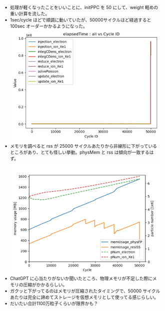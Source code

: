 - 処理が軽くなったことをいいことに、initPPC を 50 にして、weight 軽めの重い計算を流した。
- 1sec/cycle ほどで順調に動いていたが、50000サイクルほど経過すると 100sec オーダーかかるようになった。
![elapsedTime](https://github.com/tnaoki0630/gample/blob/master/result/execLargeJob/elapsedTime.png)
- メモリを調べると rss が 25000 サイクルあたりから非線形に下がっているところがあり、とても怪しい挙動。physMem と rss は傾向が一致するはず。
![memoryAndParticles](https://github.com/tnaoki0630/gample/blob/master/result/execLargeJob/memoryAndParticles.png)
- ChatGPT に心当たりがないか聞いたところ、物理メモリが不足した際にメモリの圧縮がかかるらしい。
- ガクッと下がってるのはメモリが圧縮されたタイミングで、50000 サイクルあたりは完全に諦めてストレージを仮想メモリとして使ってる感じらしい。
- だいたい合計1100万粒子くらいが限界かも？
